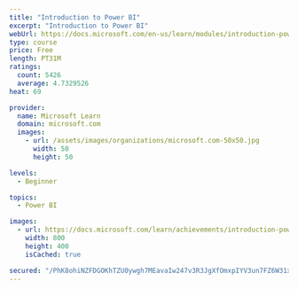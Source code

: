 ```yaml
---
title: "Introduction to Power BI"
excerpt: "Introduction to Power BI"
webUrl: https://docs.microsoft.com/en-us/learn/modules/introduction-power-bi/
type: course
price: Free
length: PT31M
ratings:
  count: 5426
  average: 4.7329526
heat: 69

provider:
  name: Microsoft Learn
  domain: microsoft.com
  images:
    - url: /assets/images/organizations/microsoft.com-50x50.jpg
      width: 50
      height: 50

levels:
  - Beginner

topics:
  - Power BI

images:
  - url: https://docs.microsoft.com/learn/achievements/introduction-power-bi-social.png
    width: 800
    height: 400
    isCached: true

secured: "/PhK8ohiNZFDGOKhTZU0ywgh7MEavaIw247v3R3JgXfOmxpIYV3un7FZ6W31x7O2qc6BuqR6uRp9891I8EZcwOubsLgpeSY6f3kQ4Vdo6gj6f/jaT/OxhGx+N2/i6xFRXa+5Tn8u6/9hJT/HWQwEQeq2W1VrbyGPspTKGr1q5vATq60gLxKojVJozFBqqXg07ozEU2mnaODyGDTn52B/n5Iit10bn54CTady5LY2vtTfclvF43zYPKKULZAwhnWce4wjctpp86LEe0p6y/PSWHhPrd+z2i5jqmx2uQPaLLl+2F/JGIk5Xd1y7W82mlxXR0e9oir1sweHuinNJ8StoFhcYxkvzCp3U/bw2HXhKZqKgAwgcAbQz9IiN96peJAlOg4gLQjRM15ezwNC7Z0p1OoW1appg4s37vg1ExDLT/8=;zHfzLQM6vPNuz+q5gOc4yA=="
---
```


